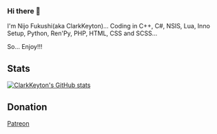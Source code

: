 ### Hi there 👋

I'm Nijo Fukushi(aka ClarkKeyton)... Coding in C++, C#, NSIS, Lua, Inno Setup, Python, Ren'Py, PHP, HTML, CSS and SCSS...

So... Enjoy!!!
## Stats
[![ClarkKeyton's GitHub stats](https://github-readme-stats.vercel.app/api?username=ClarkKeyton)](https://github.com/ClarkKeyton/github-readme-stats) 

## Donation

[Patreon](https://patreon.com/NijoFukushiOfficial)
